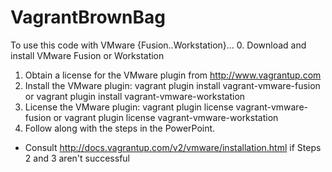 VagrantBrownBag
===============

To use this code with VMware {Fusion..Workstation}...
0. Download and install VMware Fusion or Workstation
1. Obtain a license for the VMware plugin from http://www.vagrantup.com
2. Install the VMware plugin: vagrant plugin install vagrant-vmware-fusion or vagrant plugin install vagrant-vmware-workstation
3. License the VMware plugin: vagrant plugin license vagrant-vmware-fusion or vagrant plugin license vagrant-vmware-workstation
4. Follow along with the steps in the PowerPoint.

* Consult http://docs.vagrantup.com/v2/vmware/installation.html if Steps 2 and 3 aren't successful